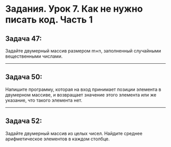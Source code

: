 
# Задания. Урок 7. Как не нужно писать код. Часть 1
## Задача 47: 
Задайте двумерный массив размером m×n, заполненный случайными вещественными числами.
______
## Задача 50: 
Напишите программу, которая на вход принимает позиции элемента в двумерном массиве, и возвращает значение этого элемента или же указание, что такого элемента нет.
____
## Задача 52: 
Задайте двумерный массив из целых чисел. Найдите среднее арифметическое элементов в каждом столбце.

